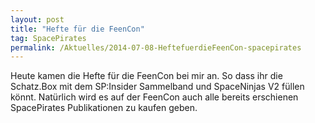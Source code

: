 ```yaml
---
layout: post
title: "Hefte für die FeenCon"
tag: SpacePirates
permalink: /Aktuelles/2014-07-08-HeftefuerdieFeenCon-spacepirates
---
```


Heute kamen die Hefte für die FeenCon bei mir an. So dass ihr die Schatz.Box mit dem SP:Insider Sammelband und SpaceNinjas V2 füllen könnt. Natürlich wird es auf der FeenCon auch alle bereits erschienen SpacePirates Publikationen zu kaufen geben.
